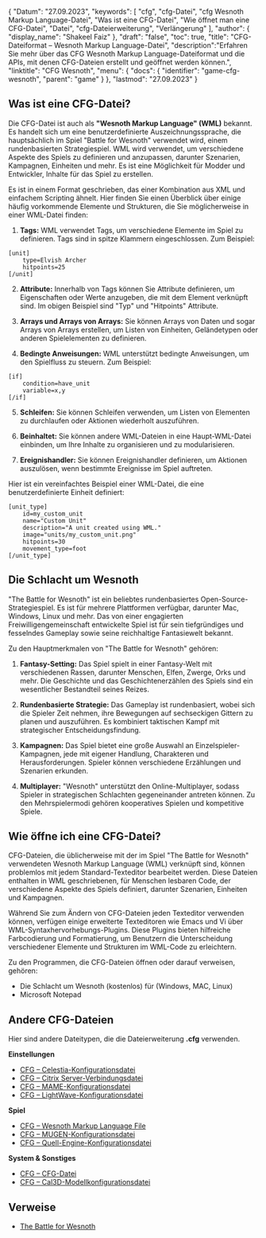 {
"Datum": "27.09.2023",
  "keywords": [
"cfg",
"cfg-Datei",
"cfg Wesnoth Markup Language-Datei",
"Was ist eine CFG-Datei",
"Wie öffnet man eine CFG-Datei",
"Datei",
"cfg-Dateierweiterung",
"Verlängerung"
],
  "author": {
"display_name": "Shakeel Faiz"
},
"draft": "false",
"toc": true,
"title": "CFG-Dateiformat – Wesnoth Markup Language-Datei",
  "description":"Erfahren Sie mehr über das CFG Wesnoth Markup Language-Dateiformat und die APIs, mit denen CFG-Dateien erstellt und geöffnet werden können.",
"linktitle": "CFG Wesnoth",
  "menu": {
    "docs": {
      "identifier": "game-cfg-wesnoth",
"parent": "game"
}
},
"lastmod": "27.09.2023"
}

## Was ist eine CFG-Datei?

Die CFG-Datei ist auch als **"Wesnoth Markup Language" (WML)** bekannt. Es handelt sich um eine benutzerdefinierte Auszeichnungssprache, die hauptsächlich im Spiel "Battle for Wesnoth" verwendet wird, einem rundenbasierten Strategiespiel. WML wird verwendet, um verschiedene Aspekte des Spiels zu definieren und anzupassen, darunter Szenarien, Kampagnen, Einheiten und mehr. Es ist eine Möglichkeit für Modder und Entwickler, Inhalte für das Spiel zu erstellen.

Es ist in einem Format geschrieben, das einer Kombination aus XML und einfachem Scripting ähnelt. Hier finden Sie einen Überblick über einige häufig vorkommende Elemente und Strukturen, die Sie möglicherweise in einer WML-Datei finden:

1. **Tags:** WML verwendet Tags, um verschiedene Elemente im Spiel zu definieren. Tags sind in spitze Klammern eingeschlossen. Zum Beispiel:

```
[unit]
    type=Elvish Archer
    hitpoints=25
[/unit]
```
    










2. **Attribute:** Innerhalb von Tags können Sie Attribute definieren, um Eigenschaften oder Werte anzugeben, die mit dem Element verknüpft sind. Im obigen Beispiel sind "Typ" und "Hitpoints" Attribute.
    










3. **Arrays und Arrays von Arrays:** Sie können Arrays von Daten und sogar Arrays von Arrays erstellen, um Listen von Einheiten, Geländetypen oder anderen Spielelementen zu definieren.
    










4. **Bedingte Anweisungen:** WML unterstützt bedingte Anweisungen, um den Spielfluss zu steuern. Zum Beispiel:

```
[if]
    condition=have_unit
    variable=x,y
[/if]
```
    










5. **Schleifen:** Sie können Schleifen verwenden, um Listen von Elementen zu durchlaufen oder Aktionen wiederholt auszuführen.
    










6. **Beinhaltet:** Sie können andere WML-Dateien in eine Haupt-WML-Datei einbinden, um Ihre Inhalte zu organisieren und zu modularisieren.
    










7. **Ereignishandler:** Sie können Ereignishandler definieren, um Aktionen auszulösen, wenn bestimmte Ereignisse im Spiel auftreten.
    











Hier ist ein vereinfachtes Beispiel einer WML-Datei, die eine benutzerdefinierte Einheit definiert:

```
[unit_type]
    id=my_custom_unit
    name="Custom Unit"
    description="A unit created using WML."
    image="units/my_custom_unit.png"
    hitpoints=30
    movement_type=foot
[/unit_type]
```

## Die Schlacht um Wesnoth

"The Battle for Wesnoth" ist ein beliebtes rundenbasiertes Open-Source-Strategiespiel. Es ist für mehrere Plattformen verfügbar, darunter Mac, Windows, Linux und mehr. Das von einer engagierten Freiwilligengemeinschaft entwickelte Spiel ist für sein tiefgründiges und fesselndes Gameplay sowie seine reichhaltige Fantasiewelt bekannt.

Zu den Hauptmerkmalen von "The Battle for Wesnoth" gehören:

1. **Fantasy-Setting:** Das Spiel spielt in einer Fantasy-Welt mit verschiedenen Rassen, darunter Menschen, Elfen, Zwerge, Orks und mehr. Die Geschichte und das Geschichtenerzählen des Spiels sind ein wesentlicher Bestandteil seines Reizes.
    










2. **Rundenbasierte Strategie:** Das Gameplay ist rundenbasiert, wobei sich die Spieler Zeit nehmen, ihre Bewegungen auf sechseckigen Gittern zu planen und auszuführen. Es kombiniert taktischen Kampf mit strategischer Entscheidungsfindung.
    










3. **Kampagnen:** Das Spiel bietet eine große Auswahl an Einzelspieler-Kampagnen, jede mit eigener Handlung, Charakteren und Herausforderungen. Spieler können verschiedene Erzählungen und Szenarien erkunden.
    










4. **Multiplayer:** "Wesnoth" unterstützt den Online-Multiplayer, sodass Spieler in strategischen Schlachten gegeneinander antreten können. Zu den Mehrspielermodi gehören kooperatives Spielen und kompetitive Spiele.

## Wie öffne ich eine CFG-Datei?

CFG-Dateien, die üblicherweise mit der im Spiel "The Battle for Wesnoth" verwendeten Wesnoth Markup Language (WML) verknüpft sind, können problemlos mit jedem Standard-Texteditor bearbeitet werden. Diese Dateien enthalten in WML geschriebenen, für Menschen lesbaren Code, der verschiedene Aspekte des Spiels definiert, darunter Szenarien, Einheiten und Kampagnen.

Während Sie zum Ändern von CFG-Dateien jeden Texteditor verwenden können, verfügen einige erweiterte Texteditoren wie Emacs und Vi über WML-Syntaxhervorhebungs-Plugins. Diese Plugins bieten hilfreiche Farbcodierung und Formatierung, um Benutzern die Unterscheidung verschiedener Elemente und Strukturen im WML-Code zu erleichtern.

Zu den Programmen, die CFG-Dateien öffnen oder darauf verweisen, gehören:

- Die Schlacht um Wesnoth (kostenlos) für (Windows, MAC, Linux)
- Microsoft Notepad

## Andere CFG-Dateien

Hier sind andere Dateitypen, die die Dateierweiterung **.cfg** verwenden.

**Einstellungen**
- [CFG – Celestia-Konfigurationsdatei](/settings/cfg-celestia/)
- [CFG – Citrix Server-Verbindungsdatei](/settings/cfg-citrix/)
- [CFG – MAME-Konfigurationsdatei](/settings/cfg-mame/)
- [CFG – LightWave-Konfigurationsdatei](/settings/cfg-lightwave/)

**Spiel**
- [CFG – Wesnoth Markup Language File](/game/cfg-wesnoth/)
- [CFG – MUGEN-Konfigurationsdatei](/game/cfg-mugen/)
- [CFG – Quell-Engine-Konfigurationsdatei](/game/cfg-sourceengine/)

**System & Sonstiges**
- [CFG – CFG-Datei](/system/cfg/)
- [CFG – Cal3D-Modellkonfigurationsdatei](/misc/cfg-cal3d/)

## Verweise
* [The Battle for Wesnoth](https://en.wikipedia.org/wiki/The_Battle_for_Wesnoth)
